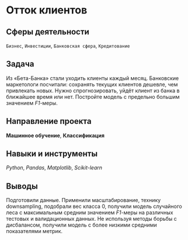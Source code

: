 # Отток клиентов
## Сферы деятельности
`Бизнес`, `Инвестиции`, `Банковская сфера`, `Кредитование`

## Задача
Из «Бета-Банка» стали уходить клиенты каждый месяц. 
Банковские маркетологи посчитали: сохранять текущих клиентов дешевле, чем привлекать новых.
Нужно спрогнозировать, уйдёт клиент из банка в ближайшее время или нет.
Постройте модель с предельно большим значением *F1*-меры.

## Направление проекта
**Машинное обучение**, **Классификация**

## Навыки и инструменты
*Python*, *Pandas*, *Matplotlib*, *Scikit-learn*

## Выводы
Подготовили данные. Применили масштабирование, технику downsampling, подобрали вес класса 0, получили модель случайного леса с максимальным средним значением *F1*-меры на различных тестовых и валидационных данных. Не используя методы борьбы с дисбалансом, получили модель с более низкими средними показателями метрик.
